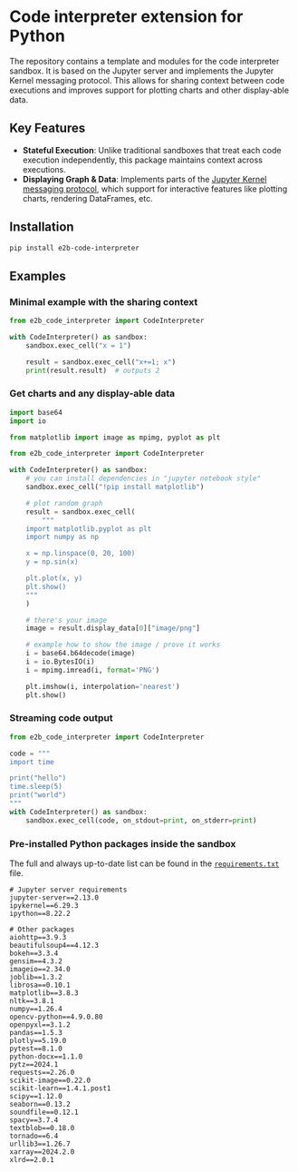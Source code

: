 # Code interpreter extension for Python

The repository contains a template and modules for the code interpreter sandbox. It is based on the Jupyter server and implements the Jupyter Kernel messaging protocol. This allows for sharing context between code executions and improves support for plotting charts and other display-able data.

## Key Features

- **Stateful Execution**: Unlike traditional sandboxes that treat each code execution independently, this package maintains context across executions.
- **Displaying Graph & Data**: Implements parts of the [Jupyter Kernel messaging protocol](https://jupyter-client.readthedocs.io/en/latest/messaging.html), which support for interactive features like plotting charts, rendering DataFrames, etc.

## Installation

```sh
pip install e2b-code-interpreter
```

## Examples

### Minimal example with the sharing context

```python
from e2b_code_interpreter import CodeInterpreter

with CodeInterpreter() as sandbox:
    sandbox.exec_cell("x = 1")

    result = sandbox.exec_cell("x+=1; x")
    print(result.result)  # outputs 2

```

### Get charts and any display-able data

```python
import base64
import io

from matplotlib import image as mpimg, pyplot as plt

from e2b_code_interpreter import CodeInterpreter

with CodeInterpreter() as sandbox:
    # you can install dependencies in "jupyter notebook style"
    sandbox.exec_cell("!pip install matplotlib")

    # plot random graph
    result = sandbox.exec_cell(
        """
    import matplotlib.pyplot as plt
    import numpy as np

    x = np.linspace(0, 20, 100)
    y = np.sin(x)

    plt.plot(x, y)
    plt.show()
    """
    )

    # there's your image
    image = result.display_data[0]["image/png"]

    # example how to show the image / prove it works
    i = base64.b64decode(image)
    i = io.BytesIO(i)
    i = mpimg.imread(i, format='PNG')

    plt.imshow(i, interpolation='nearest')
    plt.show()
```

### Streaming code output

```python
from e2b_code_interpreter import CodeInterpreter

code = """
import time

print("hello")
time.sleep(5)
print("world")
"""
with CodeInterpreter() as sandbox:
    sandbox.exec_cell(code, on_stdout=print, on_stderr=print)
```

### Pre-installed Python packages inside the sandbox

The full and always up-to-date list can be found in the [`requirements.txt`](https://github.com/e2b-dev/E2B/blob/stateful-code-interpreter/sandboxes/code-interpreter-stateful/requirements.txt) file.

```text
# Jupyter server requirements
jupyter-server==2.13.0
ipykernel==6.29.3
ipython==8.22.2

# Other packages
aiohttp==3.9.3
beautifulsoup4==4.12.3
bokeh==3.3.4
gensim==4.3.2
imageio==2.34.0
joblib==1.3.2
librosa==0.10.1
matplotlib==3.8.3
nltk==3.8.1
numpy==1.26.4
opencv-python==4.9.0.80
openpyxl==3.1.2
pandas==1.5.3
plotly==5.19.0
pytest==8.1.0
python-docx==1.1.0
pytz==2024.1
requests==2.26.0
scikit-image==0.22.0
scikit-learn==1.4.1.post1
scipy==1.12.0
seaborn==0.13.2
soundfile==0.12.1
spacy==3.7.4
textblob==0.18.0
tornado==6.4
urllib3==1.26.7
xarray==2024.2.0
xlrd==2.0.1
```
